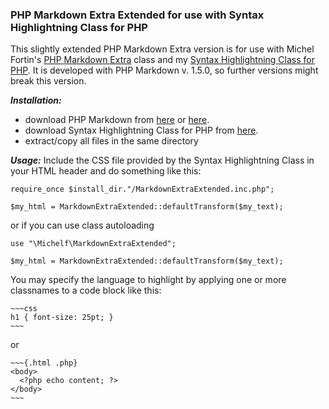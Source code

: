 ### PHP Markdown Extra Extended for use with Syntax Highlightning Class for PHP

This slightly extended PHP Markdown Extra version is for use with Michel Fortin's [PHP Markdown Extra](https://michelf.ca/projects/php-markdown/ "PHP Markdown Extra") class and my [Syntax Highlightning Class for PHP](http://limi.eu/projects/php/php_syntax_highlightning.html "Syntax Highlightning Class for PHP"). It is developed with PHP Markdown v. 1.5.0, so further versions might break this version.


**_Installation:_**
* download PHP Markdown from [here](https://michelf.ca/projects/php-markdown/ "PHP Markdown Extra Homepage") or [here](https://github.com/michelf/php-markdown "PHP Markdown Extra on GitHub").
* download Syntax Highlightning Class for PHP from [here](https://github.com/listef/php_syntaxhighlightning "Syntax Highlightning Class for PHP on GitHub").
* extract/copy all files in the same directory

**_Usage:_**
Include the CSS file provided by the Syntax Highlightning Class in your HTML header and do something like this:
```
require_once $install_dir."/MarkdownExtraExtended.inc.php";

$my_html = MarkdownExtraExtended::defaultTransform($my_text);
```
or if you can use class autoloading
```
use "\Michelf\MarkdownExtraExtended";

$my_html = MarkdownExtraExtended::defaultTransform($my_text);
```
You may specify the language to highlight by applying one or more classnames to a code block like this:

    ~~~css
    h1 { font-size: 25pt; }
    ~~~

or

    ~~~{.html .php}
    <body>
      <?php echo content; ?>
    </body>
    ~~~



